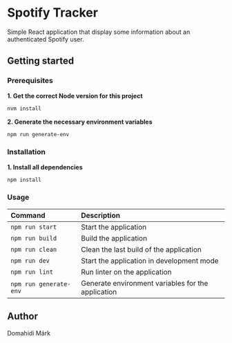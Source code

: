 # Spotify Tracker

Simple React application that display some information about an authenticated Spotify user.

## Getting started

### Prerequisites

**1. Get the correct Node version for this project**

```bash
nvm install
```

**2. Generate the necessary environment variables**

```bash
npm run generate-env
```

### Installation

**1. Install all dependencies**

```bash
npm install
```

### Usage

| Command                | Description                                        |
| :--------------------- | :------------------------------------------------- |
| `npm run start`        | Start the application                              |
| `npm run build`        | Build the application                              |
| `npm run clean`        | Clean the last build of the application            |
| `npm run dev`          | Start the application in development mode          |
| `npm run lint`         | Run linter on the application                      |
| `npm run generate-env` | Generate environment variables for the application |

## Author

Domahidi Márk
